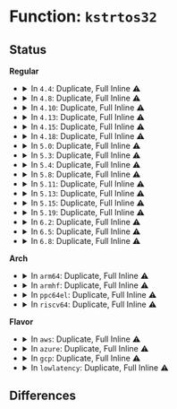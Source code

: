 # Function: <code>kstrtos32</code>

## Status
<b>Regular</b>
<ul>
<li>
<details>
<summary>In <code>4.4</code>: Duplicate, Full Inline ⚠️</summary>

**Collision:** Static Duplication

**Inline:** Full

**Transformation:** False

**Instances:**

```
In drivers/base/power/sysfs.c (ffffffff815532e6)
Location: include/linux/kernel.h:350
Inline: True
Inline callers:
  - drivers/base/power/sysfs.c:pm_qos_latency_tolerance_store
  - drivers/base/power/sysfs.c:pm_qos_resume_latency_store
```
```
In drivers/thermal/thermal_core.c (ffffffff81683cbf)
Location: include/linux/kernel.h:350
Inline: True
Inline callers:
  - drivers/thermal/thermal_core.c:offset_store
  - drivers/thermal/thermal_core.c:slope_store
  - drivers/thermal/thermal_core.c:integral_cutoff_store
  - drivers/thermal/thermal_core.c:k_d_store
  - drivers/thermal/thermal_core.c:k_i_store
  - drivers/thermal/thermal_core.c:k_pu_store
  - drivers/thermal/thermal_core.c:k_po_store
```
</details>
</li>
<li>
<details>
<summary>In <code>4.8</code>: Duplicate, Full Inline ⚠️</summary>

**Collision:** Static Duplication

**Inline:** Full

**Transformation:** False

**Instances:**

```
In drivers/base/power/sysfs.c (ffffffff815a52d6)
Location: include/linux/kernel.h:357
Inline: True
Inline callers:
  - drivers/base/power/sysfs.c:pm_qos_latency_tolerance_store
  - drivers/base/power/sysfs.c:pm_qos_resume_latency_store
```
```
In drivers/thermal/thermal_core.c (ffffffff816e531f)
Location: include/linux/kernel.h:357
Inline: True
Inline callers:
  - drivers/thermal/thermal_core.c:offset_store
  - drivers/thermal/thermal_core.c:slope_store
  - drivers/thermal/thermal_core.c:integral_cutoff_store
  - drivers/thermal/thermal_core.c:k_d_store
  - drivers/thermal/thermal_core.c:k_i_store
  - drivers/thermal/thermal_core.c:k_pu_store
  - drivers/thermal/thermal_core.c:k_po_store
```
</details>
</li>
<li>
<details>
<summary>In <code>4.10</code>: Duplicate, Full Inline ⚠️</summary>

**Collision:** Static Duplication

**Inline:** Full

**Transformation:** False

**Instances:**

```
In drivers/base/power/sysfs.c (ffffffff815d3a86)
Location: include/linux/kernel.h:359
Inline: True
Inline callers:
  - drivers/base/power/sysfs.c:pm_qos_latency_tolerance_store
  - drivers/base/power/sysfs.c:pm_qos_resume_latency_store
```
```
In drivers/thermal/thermal_sysfs.c (ffffffff81718e5f)
Location: include/linux/kernel.h:359
Inline: True
Inline callers:
  - drivers/thermal/thermal_sysfs.c:offset_store
  - drivers/thermal/thermal_sysfs.c:slope_store
  - drivers/thermal/thermal_sysfs.c:integral_cutoff_store
  - drivers/thermal/thermal_sysfs.c:k_d_store
  - drivers/thermal/thermal_sysfs.c:k_i_store
  - drivers/thermal/thermal_sysfs.c:k_pu_store
  - drivers/thermal/thermal_sysfs.c:k_po_store
```
</details>
</li>
<li>
<details>
<summary>In <code>4.13</code>: Duplicate, Full Inline ⚠️</summary>

**Collision:** Static Duplication

**Inline:** Full

**Transformation:** False

**Instances:**

```
In crypto/asymmetric_keys/asymmetric_type.c (ffffffff814173e6)
Location: include/linux/kernel.h:372
Inline: True
```
```
In drivers/base/power/sysfs.c (ffffffff815e8606)
Location: include/linux/kernel.h:372
Inline: True
Inline callers:
  - drivers/base/power/sysfs.c:pm_qos_latency_tolerance_store
  - drivers/base/power/sysfs.c:pm_qos_resume_latency_store
```
```
In drivers/thermal/thermal_sysfs.c (ffffffff817310ff)
Location: include/linux/kernel.h:372
Inline: True
Inline callers:
  - drivers/thermal/thermal_sysfs.c:offset_store
  - drivers/thermal/thermal_sysfs.c:slope_store
  - drivers/thermal/thermal_sysfs.c:integral_cutoff_store
  - drivers/thermal/thermal_sysfs.c:k_d_store
  - drivers/thermal/thermal_sysfs.c:k_i_store
  - drivers/thermal/thermal_sysfs.c:k_pu_store
  - drivers/thermal/thermal_sysfs.c:k_po_store
```
</details>
</li>
<li>
<details>
<summary>In <code>4.15</code>: Duplicate, Full Inline ⚠️</summary>

**Collision:** Static Duplication

**Inline:** Full

**Transformation:** False

**Instances:**

```
In crypto/asymmetric_keys/asymmetric_type.c (ffffffff81441e26)
Location: include/linux/kernel.h:409
Inline: True
```
```
In drivers/base/power/sysfs.c (ffffffff8164f986)
Location: include/linux/kernel.h:409
Inline: True
Inline callers:
  - drivers/base/power/sysfs.c:pm_qos_latency_tolerance_store
  - drivers/base/power/sysfs.c:pm_qos_resume_latency_store
```
```
In drivers/thermal/thermal_sysfs.c (ffffffff817a218f)
Location: include/linux/kernel.h:409
Inline: True
Inline callers:
  - drivers/thermal/thermal_sysfs.c:offset_store
  - drivers/thermal/thermal_sysfs.c:slope_store
  - drivers/thermal/thermal_sysfs.c:integral_cutoff_store
  - drivers/thermal/thermal_sysfs.c:k_d_store
  - drivers/thermal/thermal_sysfs.c:k_i_store
  - drivers/thermal/thermal_sysfs.c:k_pu_store
  - drivers/thermal/thermal_sysfs.c:k_po_store
```
</details>
</li>
<li>
<details>
<summary>In <code>4.18</code>: Duplicate, Full Inline ⚠️</summary>

**Collision:** Static Duplication

**Inline:** Full

**Transformation:** False

**Instances:**

```
In crypto/asymmetric_keys/asymmetric_type.c (ffffffff81474c80)
Location: include/linux/kernel.h:425
Inline: True
```
```
In drivers/base/power/sysfs.c (ffffffff8168b403)
Location: include/linux/kernel.h:425
Inline: True
Inline callers:
  - drivers/base/power/sysfs.c:pm_qos_latency_tolerance_us_store
  - drivers/base/power/sysfs.c:pm_qos_resume_latency_us_store
```
```
In drivers/thermal/thermal_sysfs.c (ffffffff817e97fb)
Location: include/linux/kernel.h:425
Inline: True
Inline callers:
  - drivers/thermal/thermal_sysfs.c:offset_store
  - drivers/thermal/thermal_sysfs.c:slope_store
  - drivers/thermal/thermal_sysfs.c:integral_cutoff_store
  - drivers/thermal/thermal_sysfs.c:k_d_store
  - drivers/thermal/thermal_sysfs.c:k_i_store
  - drivers/thermal/thermal_sysfs.c:k_pu_store
  - drivers/thermal/thermal_sysfs.c:k_po_store
```
</details>
</li>
<li>
<details>
<summary>In <code>5.0</code>: Duplicate, Full Inline ⚠️</summary>

**Collision:** Static Duplication

**Inline:** Full

**Transformation:** False

**Instances:**

```
In crypto/asymmetric_keys/asymmetric_type.c (ffffffff814926a0)
Location: include/linux/kernel.h:458
Inline: True
```
```
In drivers/base/power/sysfs.c (ffffffff816ab633)
Location: include/linux/kernel.h:458
Inline: True
Inline callers:
  - drivers/base/power/sysfs.c:pm_qos_latency_tolerance_us_store
  - drivers/base/power/sysfs.c:pm_qos_resume_latency_us_store
```
```
In drivers/thermal/thermal_sysfs.c (ffffffff818156ab)
Location: include/linux/kernel.h:458
Inline: True
Inline callers:
  - drivers/thermal/thermal_sysfs.c:offset_store
  - drivers/thermal/thermal_sysfs.c:slope_store
  - drivers/thermal/thermal_sysfs.c:integral_cutoff_store
  - drivers/thermal/thermal_sysfs.c:k_d_store
  - drivers/thermal/thermal_sysfs.c:k_i_store
  - drivers/thermal/thermal_sysfs.c:k_pu_store
  - drivers/thermal/thermal_sysfs.c:k_po_store
```
</details>
</li>
<li>
<details>
<summary>In <code>5.3</code>: Duplicate, Full Inline ⚠️</summary>

**Collision:** Static Duplication

**Inline:** Full

**Transformation:** False

**Instances:**

```
In crypto/asymmetric_keys/asymmetric_type.c (ffffffff814bfb11)
Location: include/linux/kernel.h:417
Inline: True
```
```
In drivers/base/power/sysfs.c (ffffffff816e51d3)
Location: include/linux/kernel.h:417
Inline: True
Inline callers:
  - drivers/base/power/sysfs.c:pm_qos_latency_tolerance_us_store
  - drivers/base/power/sysfs.c:pm_qos_resume_latency_us_store
```
```
In drivers/thermal/thermal_sysfs.c (ffffffff818578cb)
Location: include/linux/kernel.h:417
Inline: True
Inline callers:
  - drivers/thermal/thermal_sysfs.c:offset_store
  - drivers/thermal/thermal_sysfs.c:slope_store
  - drivers/thermal/thermal_sysfs.c:integral_cutoff_store
  - drivers/thermal/thermal_sysfs.c:k_d_store
  - drivers/thermal/thermal_sysfs.c:k_i_store
  - drivers/thermal/thermal_sysfs.c:k_pu_store
  - drivers/thermal/thermal_sysfs.c:k_po_store
```
</details>
</li>
<li>
<details>
<summary>In <code>5.4</code>: Duplicate, Full Inline ⚠️</summary>

**Collision:** Static Duplication

**Inline:** Full

**Transformation:** False

**Instances:**

```
In crypto/asymmetric_keys/asymmetric_type.c (ffffffff814d8961)
Location: include/linux/kernel.h:421
Inline: True
```
```
In drivers/base/power/sysfs.c (ffffffff817094b3)
Location: include/linux/kernel.h:421
Inline: True
Inline callers:
  - drivers/base/power/sysfs.c:pm_qos_latency_tolerance_us_store
  - drivers/base/power/sysfs.c:pm_qos_resume_latency_us_store
```
```
In drivers/thermal/thermal_sysfs.c (ffffffff8188937b)
Location: include/linux/kernel.h:421
Inline: True
Inline callers:
  - drivers/thermal/thermal_sysfs.c:offset_store
  - drivers/thermal/thermal_sysfs.c:slope_store
  - drivers/thermal/thermal_sysfs.c:integral_cutoff_store
  - drivers/thermal/thermal_sysfs.c:k_d_store
  - drivers/thermal/thermal_sysfs.c:k_i_store
  - drivers/thermal/thermal_sysfs.c:k_pu_store
  - drivers/thermal/thermal_sysfs.c:k_po_store
```
</details>
</li>
<li>
<details>
<summary>In <code>5.8</code>: Duplicate, Full Inline ⚠️</summary>

**Collision:** Static Duplication

**Inline:** Full

**Transformation:** False

**Instances:**

```
In crypto/asymmetric_keys/asymmetric_type.c (ffffffff815384ad)
Location: include/linux/kernel.h:410
Inline: True
```
```
In drivers/base/power/sysfs.c (ffffffff817c4503)
Location: include/linux/kernel.h:410
Inline: True
Inline callers:
  - drivers/base/power/sysfs.c:pm_qos_latency_tolerance_us_store
  - drivers/base/power/sysfs.c:pm_qos_resume_latency_us_store
```
```
In drivers/thermal/thermal_sysfs.c (ffffffff81957d7b)
Location: include/linux/kernel.h:410
Inline: True
Inline callers:
  - drivers/thermal/thermal_sysfs.c:offset_store
  - drivers/thermal/thermal_sysfs.c:slope_store
  - drivers/thermal/thermal_sysfs.c:integral_cutoff_store
  - drivers/thermal/thermal_sysfs.c:k_d_store
  - drivers/thermal/thermal_sysfs.c:k_i_store
  - drivers/thermal/thermal_sysfs.c:k_pu_store
  - drivers/thermal/thermal_sysfs.c:k_po_store
```
</details>
</li>
<li>
<details>
<summary>In <code>5.11</code>: Duplicate, Full Inline ⚠️</summary>

**Collision:** Static Duplication

**Inline:** Full

**Transformation:** False

**Instances:**

```
In crypto/asymmetric_keys/asymmetric_type.c (ffffffff8155530d)
Location: include/linux/kernel.h:262
Inline: True
```
```
In drivers/base/power/sysfs.c (ffffffff817d8fe3)
Location: include/linux/kernel.h:262
Inline: True
Inline callers:
  - drivers/base/power/sysfs.c:pm_qos_latency_tolerance_us_store
  - drivers/base/power/sysfs.c:pm_qos_resume_latency_us_store
```
```
In drivers/thermal/thermal_sysfs.c (ffffffff8195d3db)
Location: include/linux/kernel.h:262
Inline: True
Inline callers:
  - drivers/thermal/thermal_sysfs.c:offset_store
  - drivers/thermal/thermal_sysfs.c:slope_store
  - drivers/thermal/thermal_sysfs.c:integral_cutoff_store
  - drivers/thermal/thermal_sysfs.c:k_d_store
  - drivers/thermal/thermal_sysfs.c:k_i_store
  - drivers/thermal/thermal_sysfs.c:k_pu_store
  - drivers/thermal/thermal_sysfs.c:k_po_store
```
</details>
</li>
<li>
<details>
<summary>In <code>5.13</code>: Duplicate, Full Inline ⚠️</summary>

**Collision:** Static Duplication

**Inline:** Full

**Transformation:** False

**Instances:**

```
In crypto/asymmetric_keys/asymmetric_type.c (ffffffff8155dc7a)
Location: include/linux/kernel.h:272
Inline: True
```
```
In drivers/base/power/sysfs.c (ffffffff817bd3b3)
Location: include/linux/kernel.h:272
Inline: True
Inline callers:
  - drivers/base/power/sysfs.c:pm_qos_latency_tolerance_us_store
  - drivers/base/power/sysfs.c:pm_qos_resume_latency_us_store
```
```
In drivers/thermal/thermal_sysfs.c (ffffffff8194062b)
Location: include/linux/kernel.h:272
Inline: True
Inline callers:
  - drivers/thermal/thermal_sysfs.c:offset_store
  - drivers/thermal/thermal_sysfs.c:slope_store
  - drivers/thermal/thermal_sysfs.c:integral_cutoff_store
  - drivers/thermal/thermal_sysfs.c:k_d_store
  - drivers/thermal/thermal_sysfs.c:k_i_store
  - drivers/thermal/thermal_sysfs.c:k_pu_store
  - drivers/thermal/thermal_sysfs.c:k_po_store
```
</details>
</li>
<li>
<details>
<summary>In <code>5.15</code>: Duplicate, Full Inline ⚠️</summary>

**Collision:** Static Duplication

**Inline:** Full

**Transformation:** False

**Instances:**

```
In crypto/asymmetric_keys/asymmetric_type.c (ffffffff815bef8a)
Location: include/linux/kstrtox.h:89
Inline: True
```
```
In drivers/base/power/sysfs.c (ffffffff81847733)
Location: include/linux/kstrtox.h:89
Inline: True
Inline callers:
  - drivers/base/power/sysfs.c:pm_qos_latency_tolerance_us_store
  - drivers/base/power/sysfs.c:pm_qos_resume_latency_us_store
```
```
In drivers/thermal/thermal_sysfs.c (ffffffff819e4f4b)
Location: include/linux/kstrtox.h:89
Inline: True
Inline callers:
  - drivers/thermal/thermal_sysfs.c:offset_store
  - drivers/thermal/thermal_sysfs.c:slope_store
  - drivers/thermal/thermal_sysfs.c:integral_cutoff_store
  - drivers/thermal/thermal_sysfs.c:k_d_store
  - drivers/thermal/thermal_sysfs.c:k_i_store
  - drivers/thermal/thermal_sysfs.c:k_pu_store
  - drivers/thermal/thermal_sysfs.c:k_po_store
```
</details>
</li>
<li>
<details>
<summary>In <code>5.19</code>: Duplicate, Full Inline ⚠️</summary>

**Collision:** Static Duplication

**Inline:** Full

**Transformation:** False

**Instances:**

```
In crypto/asymmetric_keys/asymmetric_type.c (ffffffff81668b12)
Location: include/linux/kstrtox.h:89
Inline: True
Inline callers:
  - crypto/asymmetric_keys/asymmetric_type.c:asymmetric_lookup_restriction
```
```
In drivers/base/power/sysfs.c (ffffffff8198c25a)
Location: include/linux/kstrtox.h:89
Inline: True
Inline callers:
  - drivers/base/power/sysfs.c:pm_qos_latency_tolerance_us_store
  - drivers/base/power/sysfs.c:pm_qos_resume_latency_us_store
```
```
In drivers/thermal/thermal_sysfs.c (ffffffff81b4a262)
Location: include/linux/kstrtox.h:89
Inline: True
Inline callers:
  - drivers/thermal/thermal_sysfs.c:offset_store
  - drivers/thermal/thermal_sysfs.c:slope_store
  - drivers/thermal/thermal_sysfs.c:integral_cutoff_store
  - drivers/thermal/thermal_sysfs.c:k_d_store
  - drivers/thermal/thermal_sysfs.c:k_i_store
  - drivers/thermal/thermal_sysfs.c:k_pu_store
  - drivers/thermal/thermal_sysfs.c:k_po_store
```
</details>
</li>
<li>
<details>
<summary>In <code>6.2</code>: Duplicate, Full Inline ⚠️</summary>

**Collision:** Static Duplication

**Inline:** Full

**Transformation:** False

**Instances:**

```
In crypto/asymmetric_keys/asymmetric_type.c (ffffffff81723302)
Location: include/linux/kstrtox.h:89
Inline: True
Inline callers:
  - crypto/asymmetric_keys/asymmetric_type.c:asymmetric_lookup_restriction
```
```
In drivers/base/power/sysfs.c (ffffffff81afbd4a)
Location: include/linux/kstrtox.h:89
Inline: True
Inline callers:
  - drivers/base/power/sysfs.c:pm_qos_latency_tolerance_us_store
  - drivers/base/power/sysfs.c:pm_qos_resume_latency_us_store
```
```
In drivers/thermal/thermal_sysfs.c (ffffffff81ce1ad2)
Location: include/linux/kstrtox.h:89
Inline: True
Inline callers:
  - drivers/thermal/thermal_sysfs.c:offset_store
  - drivers/thermal/thermal_sysfs.c:slope_store
  - drivers/thermal/thermal_sysfs.c:integral_cutoff_store
  - drivers/thermal/thermal_sysfs.c:k_d_store
  - drivers/thermal/thermal_sysfs.c:k_i_store
  - drivers/thermal/thermal_sysfs.c:k_pu_store
  - drivers/thermal/thermal_sysfs.c:k_po_store
```
</details>
</li>
<li>
<details>
<summary>In <code>6.5</code>: Duplicate, Full Inline ⚠️</summary>

**Collision:** Static Duplication

**Inline:** Full

**Transformation:** False

**Instances:**

```
In crypto/asymmetric_keys/asymmetric_type.c (ffffffff8175f742)
Location: include/linux/kstrtox.h:89
Inline: True
Inline callers:
  - crypto/asymmetric_keys/asymmetric_type.c:asymmetric_lookup_restriction
```
```
In drivers/base/power/sysfs.c (ffffffff81b4a13a)
Location: include/linux/kstrtox.h:89
Inline: True
Inline callers:
  - drivers/base/power/sysfs.c:pm_qos_latency_tolerance_us_store
  - drivers/base/power/sysfs.c:pm_qos_resume_latency_us_store
```
```
In drivers/thermal/thermal_sysfs.c (ffffffff81d49d72)
Location: include/linux/kstrtox.h:89
Inline: True
Inline callers:
  - drivers/thermal/thermal_sysfs.c:offset_store
  - drivers/thermal/thermal_sysfs.c:slope_store
  - drivers/thermal/thermal_sysfs.c:integral_cutoff_store
  - drivers/thermal/thermal_sysfs.c:k_d_store
  - drivers/thermal/thermal_sysfs.c:k_i_store
  - drivers/thermal/thermal_sysfs.c:k_pu_store
  - drivers/thermal/thermal_sysfs.c:k_po_store
```
</details>
</li>
<li>
<details>
<summary>In <code>6.8</code>: Duplicate, Full Inline ⚠️</summary>

**Collision:** Static Duplication

**Inline:** Full

**Transformation:** False

**Instances:**

```
In crypto/asymmetric_keys/asymmetric_type.c (ffffffff817a0f32)
Location: include/linux/kstrtox.h:89
Inline: True
Inline callers:
  - crypto/asymmetric_keys/asymmetric_type.c:asymmetric_lookup_restriction
```
```
In drivers/base/power/sysfs.c (ffffffff81ba252a)
Location: include/linux/kstrtox.h:89
Inline: True
Inline callers:
  - drivers/base/power/sysfs.c:pm_qos_latency_tolerance_us_store
  - drivers/base/power/sysfs.c:pm_qos_resume_latency_us_store
```
```
In drivers/thermal/thermal_sysfs.c (ffffffff81e00b82)
Location: include/linux/kstrtox.h:89
Inline: True
Inline callers:
  - drivers/thermal/thermal_sysfs.c:offset_store
  - drivers/thermal/thermal_sysfs.c:slope_store
  - drivers/thermal/thermal_sysfs.c:integral_cutoff_store
  - drivers/thermal/thermal_sysfs.c:k_d_store
  - drivers/thermal/thermal_sysfs.c:k_i_store
  - drivers/thermal/thermal_sysfs.c:k_pu_store
  - drivers/thermal/thermal_sysfs.c:k_po_store
```
</details>
</li>
</ul>
<b>Arch</b>
<ul>
<li>
<details>
<summary>In <code>arm64</code>: Duplicate, Full Inline ⚠️</summary>

**Collision:** Static Duplication

**Inline:** Full

**Transformation:** False

**Instances:**

```
In crypto/asymmetric_keys/asymmetric_type.c (ffff8000105d4bcc)
Location: include/linux/kernel.h:421
Inline: True
```
```
In drivers/base/power/sysfs.c (ffff8000108f72dc)
Location: include/linux/kernel.h:421
Inline: True
Inline callers:
  - drivers/base/power/sysfs.c:pm_qos_latency_tolerance_us_store
  - drivers/base/power/sysfs.c:pm_qos_resume_latency_us_store
```
```
In drivers/thermal/thermal_sysfs.c (ffff800010ad6bf8)
Location: include/linux/kernel.h:421
Inline: True
Inline callers:
  - drivers/thermal/thermal_sysfs.c:offset_store
  - drivers/thermal/thermal_sysfs.c:slope_store
  - drivers/thermal/thermal_sysfs.c:integral_cutoff_store
  - drivers/thermal/thermal_sysfs.c:k_d_store
  - drivers/thermal/thermal_sysfs.c:k_i_store
  - drivers/thermal/thermal_sysfs.c:k_pu_store
  - drivers/thermal/thermal_sysfs.c:k_po_store
```
</details>
</li>
<li>
<details>
<summary>In <code>armhf</code>: Duplicate, Full Inline ⚠️</summary>

**Collision:** Static Duplication

**Inline:** Full

**Transformation:** False

**Instances:**

```
In crypto/asymmetric_keys/asymmetric_type.c (c0782504)
Location: include/linux/kernel.h:421
Inline: True
```
```
In drivers/base/power/sysfs.c (c09e3268)
Location: include/linux/kernel.h:421
Inline: True
Inline callers:
  - drivers/base/power/sysfs.c:pm_qos_latency_tolerance_us_store
  - drivers/base/power/sysfs.c:pm_qos_resume_latency_us_store
```
```
In drivers/thermal/thermal_sysfs.c (c0bb7288)
Location: include/linux/kernel.h:421
Inline: True
Inline callers:
  - drivers/thermal/thermal_sysfs.c:offset_store
  - drivers/thermal/thermal_sysfs.c:slope_store
  - drivers/thermal/thermal_sysfs.c:integral_cutoff_store
  - drivers/thermal/thermal_sysfs.c:k_d_store
  - drivers/thermal/thermal_sysfs.c:k_i_store
  - drivers/thermal/thermal_sysfs.c:k_pu_store
  - drivers/thermal/thermal_sysfs.c:k_po_store
```
</details>
</li>
<li>
<details>
<summary>In <code>ppc64el</code>: Duplicate, Full Inline ⚠️</summary>

**Collision:** Static Duplication

**Inline:** Full

**Transformation:** False

**Instances:**

```
In crypto/asymmetric_keys/asymmetric_type.c (c000000000762d48)
Location: include/linux/kernel.h:421
Inline: True
```
```
In drivers/base/power/sysfs.c (c000000000992a38)
Location: include/linux/kernel.h:421
Inline: True
Inline callers:
  - drivers/base/power/sysfs.c:pm_qos_latency_tolerance_us_store
  - drivers/base/power/sysfs.c:pm_qos_resume_latency_us_store
```
```
In drivers/thermal/thermal_sysfs.c (c000000000bbd164)
Location: include/linux/kernel.h:421
Inline: True
Inline callers:
  - drivers/thermal/thermal_sysfs.c:offset_store
  - drivers/thermal/thermal_sysfs.c:slope_store
  - drivers/thermal/thermal_sysfs.c:integral_cutoff_store
  - drivers/thermal/thermal_sysfs.c:k_d_store
  - drivers/thermal/thermal_sysfs.c:k_i_store
  - drivers/thermal/thermal_sysfs.c:k_pu_store
  - drivers/thermal/thermal_sysfs.c:k_po_store
```
</details>
</li>
<li>
<details>
<summary>In <code>riscv64</code>: Duplicate, Full Inline ⚠️</summary>

**Collision:** Static Duplication

**Inline:** Full

**Transformation:** False

**Instances:**

```
In crypto/asymmetric_keys/asymmetric_type.c (ffffffe000418f64)
Location: include/linux/kernel.h:421
Inline: True
```
```
In drivers/base/power/sysfs.c (ffffffe000587fe6)
Location: include/linux/kernel.h:421
Inline: True
Inline callers:
  - drivers/base/power/sysfs.c:pm_qos_latency_tolerance_us_store
  - drivers/base/power/sysfs.c:pm_qos_resume_latency_us_store
```
```
In drivers/thermal/thermal_sysfs.c (ffffffe0006d1c8c)
Location: include/linux/kernel.h:421
Inline: True
Inline callers:
  - drivers/thermal/thermal_sysfs.c:offset_store
  - drivers/thermal/thermal_sysfs.c:slope_store
  - drivers/thermal/thermal_sysfs.c:integral_cutoff_store
  - drivers/thermal/thermal_sysfs.c:k_d_store
  - drivers/thermal/thermal_sysfs.c:k_i_store
  - drivers/thermal/thermal_sysfs.c:k_pu_store
  - drivers/thermal/thermal_sysfs.c:k_po_store
```
</details>
</li>
</ul>
<b>Flavor</b>
<ul>
<li>
<details>
<summary>In <code>aws</code>: Duplicate, Full Inline ⚠️</summary>

**Collision:** Static Duplication

**Inline:** Full

**Transformation:** False

**Instances:**

```
In crypto/asymmetric_keys/asymmetric_type.c (ffffffff814d0f41)
Location: include/linux/kernel.h:421
Inline: True
```
```
In drivers/base/power/sysfs.c (ffffffff816cec03)
Location: include/linux/kernel.h:421
Inline: True
Inline callers:
  - drivers/base/power/sysfs.c:pm_qos_latency_tolerance_us_store
  - drivers/base/power/sysfs.c:pm_qos_resume_latency_us_store
```
```
In drivers/thermal/thermal_sysfs.c (ffffffff8182f1fb)
Location: include/linux/kernel.h:421
Inline: True
Inline callers:
  - drivers/thermal/thermal_sysfs.c:offset_store
  - drivers/thermal/thermal_sysfs.c:slope_store
  - drivers/thermal/thermal_sysfs.c:integral_cutoff_store
  - drivers/thermal/thermal_sysfs.c:k_d_store
  - drivers/thermal/thermal_sysfs.c:k_i_store
  - drivers/thermal/thermal_sysfs.c:k_pu_store
  - drivers/thermal/thermal_sysfs.c:k_po_store
```
</details>
</li>
<li>
<details>
<summary>In <code>azure</code>: Duplicate, Full Inline ⚠️</summary>

**Collision:** Static Duplication

**Inline:** Full

**Transformation:** False

**Instances:**

```
In crypto/asymmetric_keys/asymmetric_type.c (ffffffff814c1961)
Location: include/linux/kernel.h:421
Inline: True
```
```
In drivers/base/power/sysfs.c (ffffffff816a9f33)
Location: include/linux/kernel.h:421
Inline: True
Inline callers:
  - drivers/base/power/sysfs.c:pm_qos_latency_tolerance_us_store
  - drivers/base/power/sysfs.c:pm_qos_resume_latency_us_store
```
```
In drivers/thermal/thermal_sysfs.c (ffffffff817f688b)
Location: include/linux/kernel.h:421
Inline: True
Inline callers:
  - drivers/thermal/thermal_sysfs.c:offset_store
  - drivers/thermal/thermal_sysfs.c:slope_store
  - drivers/thermal/thermal_sysfs.c:integral_cutoff_store
  - drivers/thermal/thermal_sysfs.c:k_d_store
  - drivers/thermal/thermal_sysfs.c:k_i_store
  - drivers/thermal/thermal_sysfs.c:k_pu_store
  - drivers/thermal/thermal_sysfs.c:k_po_store
```
</details>
</li>
<li>
<details>
<summary>In <code>gcp</code>: Duplicate, Full Inline ⚠️</summary>

**Collision:** Static Duplication

**Inline:** Full

**Transformation:** False

**Instances:**

```
In crypto/asymmetric_keys/asymmetric_type.c (ffffffff814ccfd1)
Location: include/linux/kernel.h:421
Inline: True
```
```
In drivers/base/power/sysfs.c (ffffffff816fd173)
Location: include/linux/kernel.h:421
Inline: True
Inline callers:
  - drivers/base/power/sysfs.c:pm_qos_latency_tolerance_us_store
  - drivers/base/power/sysfs.c:pm_qos_resume_latency_us_store
```
```
In drivers/thermal/thermal_sysfs.c (ffffffff8187e82b)
Location: include/linux/kernel.h:421
Inline: True
Inline callers:
  - drivers/thermal/thermal_sysfs.c:offset_store
  - drivers/thermal/thermal_sysfs.c:slope_store
  - drivers/thermal/thermal_sysfs.c:integral_cutoff_store
  - drivers/thermal/thermal_sysfs.c:k_d_store
  - drivers/thermal/thermal_sysfs.c:k_i_store
  - drivers/thermal/thermal_sysfs.c:k_pu_store
  - drivers/thermal/thermal_sysfs.c:k_po_store
```
</details>
</li>
<li>
<details>
<summary>In <code>lowlatency</code>: Duplicate, Full Inline ⚠️</summary>

**Collision:** Static Duplication

**Inline:** Full

**Transformation:** False

**Instances:**

```
In crypto/asymmetric_keys/asymmetric_type.c (ffffffff814e5aa1)
Location: include/linux/kernel.h:421
Inline: True
```
```
In drivers/base/power/sysfs.c (ffffffff81717a03)
Location: include/linux/kernel.h:421
Inline: True
Inline callers:
  - drivers/base/power/sysfs.c:pm_qos_latency_tolerance_us_store
  - drivers/base/power/sysfs.c:pm_qos_resume_latency_us_store
```
```
In drivers/thermal/thermal_sysfs.c (ffffffff8189a2ab)
Location: include/linux/kernel.h:421
Inline: True
Inline callers:
  - drivers/thermal/thermal_sysfs.c:offset_store
  - drivers/thermal/thermal_sysfs.c:slope_store
  - drivers/thermal/thermal_sysfs.c:integral_cutoff_store
  - drivers/thermal/thermal_sysfs.c:k_d_store
  - drivers/thermal/thermal_sysfs.c:k_i_store
  - drivers/thermal/thermal_sysfs.c:k_pu_store
  - drivers/thermal/thermal_sysfs.c:k_po_store
```
</details>
</li>
</ul>

## Differences
